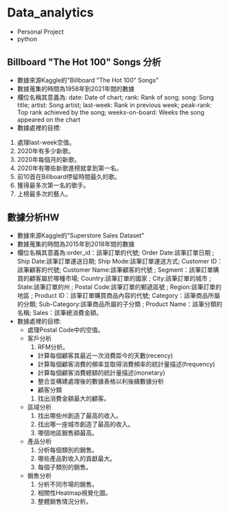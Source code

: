 # Data_analytics
* Personal Project
* python
## Billboard "The Hot 100" Songs 分析
* 數據來源Kaggle的"Billboard "The Hot 100" Songs"
* 數據蒐集的時間為1958年到2021年間的數據
* 欄位名稱其意義為: date: Date of chart; rank: Rank of song; song: Song title; artist: Song artist; last-week: Rank in previous week; peak-rank: Top rank achieved by the song; weeks-on-board: Weeks the song appeared on the chart
* 數據處裡的目標: 
1. 處理last-week空值。
2. 2020年有多少新歌。
3. 2020年每個月的新歌。
4. 2020年有哪些新歌進榜就拿到第一名。
5. 前10首在Billboard停留時間最久的歌。
6. 獲得最多次第一名的歌手。
7. 上榜最多次的藝人。
## 數據分析HW
* 數據來源Kaggle的"Superstore Sales Dataset"
* 數據蒐集的時間為2015年到2018年間的數據
* 欄位名稱其意義為:order_id：該筆訂單的代號; Order Date:該筆訂單日期 ; Ship Date:該筆訂單運送日期; Ship Mode:該筆訂單運送方式; Customer ID：該筆顧客的代號; Customer Name:該筆顧客的代號 ; Segment：該筆訂單購買的顧客屬於哪種市場; Country:該筆訂單的國家 ; City:該筆訂單的城市 ; State:該筆訂單的州 ; Postal Code:該筆訂單的郵遞區號 ; Region:該筆訂單的地區 ; Product ID：該筆訂單購買商品內容的代號; Category：該筆商品所屬的分類; Sub-Category:該筆商品所屬的子分類 ; Product Name：該筆分類的名稱; Sales：該筆總消費金額。
* 數據處裡的目標: 
  - 處理Postal Code中的空值。
  - 客戶分析
    1. RFM分析。
      - 計算每個顧客其最近一次消費距今的天數(recency)
      - 計算每個顧客消費的頻率並取得消費頻率的統計量描述(frequency)
      - 計算每個顧客消費總額的統計量描述(monetary)
      - 整合並構建處理後的數據表格以利後續數據分析
      - 顧客分類
    1. 找出消費金額最大的顧客。
  - 區域分析
    1. 找出哪些州創造了最高的收入。
    1. 找出哪一座城市創造了最高的收入。
    1. 哪個地區銷售額最高。
  - 產品分析
    1. 分析每個類別的銷售。
    1. 哪些產品對收入的貢獻最大。
    1. 每個子類別的銷售。
  - 銷售分析
    1. 分析不同市場的銷售。
    1. 相關性Heatmap視覺化圖。
    1. 整體銷售情況分析。
